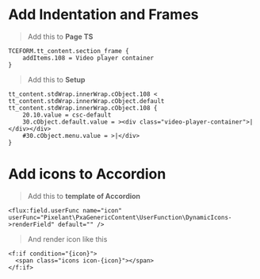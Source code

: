 # Add Indentation and Frames

>Add this to **Page TS**

```TypoScript
TCEFORM.tt_content.section_frame {
	addItems.108 = Video player container
}
```

>Add this to **Setup**

```TypoScript
tt_content.stdWrap.innerWrap.cObject.108 < tt_content.stdWrap.innerWrap.cObject.default
tt_content.stdWrap.innerWrap.cObject.108 {
	20.10.value = csc-default
	30.cObject.default.value = ><div class="video-player-container">|</div></div>
 	#30.cObject.menu.value = >|</div>
}
```




# Add icons to Accordion

>Add this to **template of Accordion**

```TypoScript
<flux:field.userFunc name="icon" userFunc="Pixelant\PxaGenericContent\UserFunction\DynamicIcons->renderField" default="" />
```

>And render icon like this

```TypoScript
<f:if condition="{icon}">
  <span class="icons icon-{icon}"></span>
</f:if>
```
